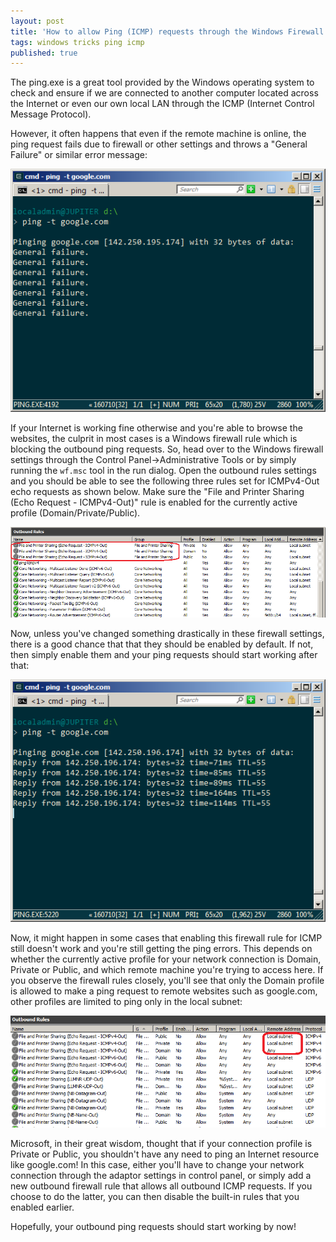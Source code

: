```yaml
---
layout: post
title: 'How to allow Ping (ICMP) requests through the Windows Firewall'
tags: windows tricks ping icmp
published: true
---
```


The ping.exe is a great tool provided by the Windows operating system to check and ensure if we are connected to another computer located across the Internet or even our own local LAN through the ICMP (Internet Control Message Protocol).

However, it often happens that even if the remote machine is online, the ping request fails due to firewall or other settings and throws a "General Failure" or similar error message:

![ping icmp general-failure](/uploads/ping-icmp/ping-general-failure.png)

If your Internet is working fine otherwise and you're able to browse the websites, the culprit in most cases is a Windows firewall rule which is blocking the outbound ping requests. So, head over to the Windows firewall settings through the Control Panel->Administrative Tools or by simply running the `wf.msc` tool in the run dialog. Open the outbound rules settings and you should be able to see the following three rules set for ICMPv4-Out echo requests as shown below. Make sure the "File and Printer Sharing (Echo Request - ICMPv4-Out)" rule is enabled for the currently active profile (Domain/Private/Public).

![windows firewall outbound icmp](/uploads/ping-icmp/wf-outbound.png)

Now, unless you've changed something drastically in these firewall settings, there is a good chance that that they should be enabled by default. If not, then simply enable them and your ping requests should start working after that:

![ping icmp success](/uploads/ping-icmp/ping-success.png)

Now, it might happen in some cases that enabling this firewall rule for ICMP still doesn't work and you're still getting the ping errors. This depends on whether the currently active profile for your network connection is Domain, Private or Public, and which remote machine you're trying to access here. If you observe the firewall rules closely, you'll see that only the Domain profile is allowed to make a ping request to remote websites such as google.com, other profiles are limited to ping only in the local subnet:

![ping wf-detail](/uploads/ping-icmp/wf-detail.png)

Microsoft, in their great wisdom, thought that if your connection profile is Private or Public, you shouldn't have any need to ping an Internet resource like google.com! In this case, either you'll have to change your network connection through the adaptor settings in control panel, or simply add a new outbound firewall rule that allows all outbound ICMP requests. If you choose to do the latter, you can then disable the built-in rules that you enabled earlier.

Hopefully, your outbound ping requests should start working by now!